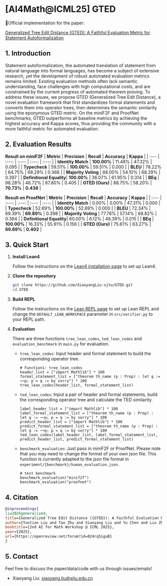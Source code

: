 # [AI4Math@ICML25] GTED

📝Official implementation for the paper:

[Generalized Tree Edit Distance (GTED): A Faithful Evaluation Metric for Statement Autoformalization](https://arxiv.org/abs/2507.07399)


## 1. Introduction
Statement autoformalization, the automated translation of statement from natural language into formal languages, has become a subject of extensive research, yet the development of robust automated evaluation metrics remains limited. Existing evaluation methods often lack semantic understanding, face challenges with high computational costs, and are constrained by the current progress of automated theorem proving. To address these issues, we propose GTED (Generalized Tree Edit Distance), a novel evaluation framework that first standardizes formal statements and converts them into operator trees, then determines the semantic similarity using the eponymous GTED metric. On the miniF2F and ProofNet benchmarks, GTED outperforms all baseline metrics by achieving the highest accuracy and Kappa scores, thus providing the community with a more faithful metric for automated evaluation.


## 2. Evaluation Results
**Result on miniF2F**
| **Metric** | **Precision** | **Recall** | **Accuracy** | **Kappa** |
| :--- | :---: | :---: | :---: | :---: |
| **Identity Match** | **100.00%** | 11.48% | 47.32% | 0.095 |
| **Typecheck** | 59.51% | **100.00%** | 59.51% | 0.000 |
| **BLEU** | 78.22% | 64.75% | 68.29% | 0.368 |
| **Majority Voting** | 88.00% | 54.10% | 68.29% | 0.397 |
| **Definitional Equality**| **100.00%** | 36.07% | 61.95% | 0.314 |
| **BEq** | 98.28% | 46.72% | 67.80% | 0.405 |
| **GTED (Ours)** | 88.75% | 58.20% | **70.73%** | **0.438** |

**Result on ProofNet**
| **Metric** | **Precision** | **Recall** | **Accuracy** | **Kappa** |
| :--- | :---: | :---: | :---: | :---: |
| **Identity Match** | 0.00% | 0.00% | 47.31% | 0.000 |
| **Typecheck** | 52.69% | **100.00%** | 52.69% | 0.000 |
| **BLEU** | 72.34% | 69.39% | **69.89%** | 0.398 |
| **Majority Voting** | 77.78% | 57.14% | 68.82% | 0.384 |
| **Definitional Equality**| 60.00% | 6.12% | 48.39% | 0.015 |
| **BEq** | **100.00%** | 16.33% | 55.91% | 0.156 |
| **GTED (Ours)** | 75.61% | 63.27% | **69.89%** | **0.402** |


## 3. Quick Start
1. **Install Lean4**

    Follow the instructions on the [Lean4 installation page](https://leanprover-community.github.io/get_started.html) to set up Lean4.

2. **Clone the repository**
    ```sh
    git clone https://github.com/XiaoyangLiu-sjtu/GTED.git
    cd GTED
    ```

3. **Build REPL**

    Follow the instructions on the [Lean REPL page](https://github.com/leanprover-community/repl.git) to set up Lean REPL and change the `DEFAULT_LEAN_WORKSPACE` parameter in `src/verifier.py` to your REPL path.

4. **Evaluation**

    There are three functions `tree_lean_codes`, `ted_lean_codes` and `evaluation_benchmark` in `main.py` for evaluation.

    - `tree_lean_codes`: Input header and formal statement to build the corresponding operator tree.
        ```shell
        # Function1: tree_lean_codes
        header_list = ["import Mathlib"] * 100
        formal_statement_list = ["theorem th_name (p : Prop) : let q := ¬¬p; p = q := by sorry"] * 100
        tree_lean_codes(header_list, formal_statement_list)
        ```
    
    - `ted_lean_codes`: Input a pair of header and formal statements, build the corresponding operator tree and calculate the TED similarity.
        ```shell
        label_header_list = ["import Mathlib"] * 100
        label_formal_statement_list = ["theorem th_name (p : Prop) : let q := ¬¬p; p = q := by sorry"] * 100
        predict_header_list = ["import Mathlib"] * 100
        predict_formal_statement_list = ["theorem th_name (p : Prop) : let q := ¬¬p; p = q := by sorry"] * 100
        ted_lean_codes(label_header_list, label_formal_statement_list, predict_header_list, predict_formal_statement_list)
        ```

    - `benchmark_evaluation`: Just pass in miniF2F or ProofNet. Please note that you may need to change the format of your own json file. This function is currently adapted to the json file format in `experiment/{benchmark}/human_evaluation.json`.
        ```shell
        # test benchmark
        benchmark_evaluation("minif2f")
        benchmark_evaluation("proofnet")
        ```


## 4. Citation
```bibtex
@inproceedings{
liu2025generalized,
title={Generalized Tree Edit Distance ({GTED}): A Faithful Evaluation Metric for Statement Autoformalization},
author={Yuntian Liu and Tao Zhu and Xiaoyang Liu and Yu Chen and Liu ZhaoXuan and Guo qingfeng and Jiashuo Zhang and Kangjie Bao and Tao Luo},
booktitle={2nd AI for Math Workshop @ ICML 2025},
year={2025},
url={https://openreview.net/forum?id=824rq5iguB}
}
```


## 5. Contact
Feel free to discuss the paper/data/code with us through issues/emails!
- Xiaoyang Liu: xiaoyang.liu@sjtu.edu.cn
